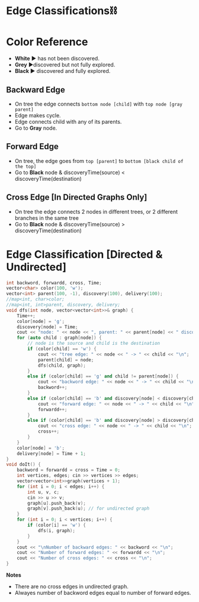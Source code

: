# Edge Classifications⛓️

# Color Reference

- **White** ▶ has not been discovered.
- **Grey** ▶discovered but not fully explored.
- **Black ▶** discovered and fully explored.

## Backward Edge

- On tree the edge connects `bottom node [child]` with `top node [gray parent]`
- Edge makes cycle.
- Edge connects child with any of its parents.
- Go to **Gray** node.

## Forward Edge

- On tree, the edge goes from `top [parent]` to `bottom [black child of the top]` 
- Go to **Black** node & discoveryTime(source) < discoveryTime(destination)

## Cross Edge [In Directed Graphs Only]

- On tree the edge connects 2 nodes in different trees, or 2 different branches in the same tree
- Go to **Black** node & discoveryTime(source) > discoveryTime(destination)

# Edge Classification [Directed & Undirected]
```cpp
int backword, forwardd, cross, Time;
vector<char> color(100, 'w');
vector<int> parent(100, -1), discovery(100), delivery(100);
//map<int, char>color;
//map<int, int>parent, discovery, delivery;
void dfs(int node, vector<vector<int>>& graph) {
    Time++;
    color[node] = 'g';
    discovery[node] = Time;
    cout << "node: " << node << ", parent: " << parent[node] << " discovery time: " << discovery[node] << "\n";
    for (auto child : graph[node]) {
        // node is the source and child is the destination 
        if (color[child] == 'w') {
            cout << "tree edge: " << node << " -> " << child << "\n";
            parent[child] = node;
            dfs(child, graph);
        }
        else if (color[child] == 'g' and child != parent[node]) {
            cout << "backword edge: " << node << " -> " << child << "\n";
            backword++;
        }
        else if (color[child] == 'b' and discovery[node] < discovery[child]) {
            cout << "forward edge: " << node << " -> " << child << "\n";
            forwardd++;
        }
        else if (color[child] == 'b' and discovery[node] > discovery[child]) {
            cout << "cross edge: " << node << " -> " << child << "\n";
            cross++;
        }
    }
    color[node] = 'b';
    delivery[node] = Time + 1;
}
void doIt() {
    backword = forwardd = cross = Time = 0;
    int vertices, edges; cin >> vertices >> edges;
    vector<vector<int>>graph(vertices + 1);
    for (int i = 0; i < edges; i++) {
        int u, v, c;
        cin >> u >> v;
        graph[u].push_back(v);
        graph[v].push_back(u); // for undirected graph
    }
    for (int i = 0; i < vertices; i++) {
        if (color[i] == 'w') {
            dfs(i, graph);
        }
    }
    cout << "\nNumber of backward edges: " << backword << "\n";
    cout << "Number of forward edges: " << forwardd << "\n";
    cout << "Number of cross edges: " << cross << "\n";
}
```
**Notes**
- There are no cross edges in undirected graph.
- Alwayes number of backword edges equal to number of forward edges.
